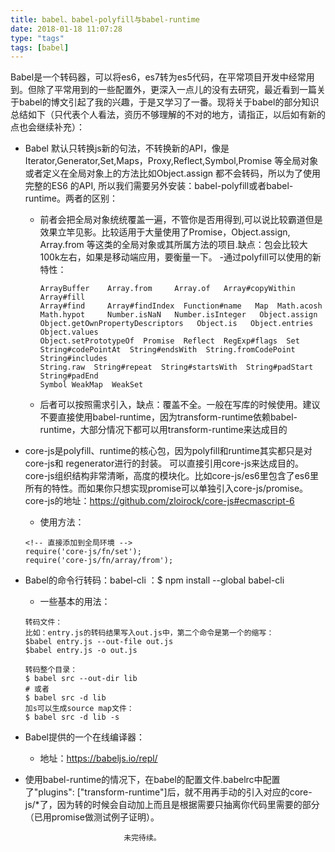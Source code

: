 ```yaml
---
title: babel、babel-polyfill与babel-runtime
date: 2018-01-18 11:07:28
type: "tags"
tags: [babel]
---
```

Babel是一个转码器，可以将es6，es7转为es5代码，在平常项目开发中经常用到。但除了平常用到的一些配置外，更深入一点儿的没有去研究，最近看到一篇关于babel的博文引起了我的兴趣，于是又学习了一番。现将关于babel的部分知识总结如下（只代表个人看法，资历不够理解的不对的地方，请指正，以后如有新的点也会继续补充）：


-  Babel 默认只转换js新的句法，不转换新的API，像是Iterator,Generator,Set,Maps，Proxy,Reflect,Symbol,Promise 等全局对象或者定义在全局对象上的方法比如Object.assign 都不会转码，所以为了使用完整的ES6 的API, 所以我们需要另外安装：babel-polyfill或者babel-runtime。两者的区别：
    - 前者会把全局对象统统覆盖一遍，不管你是否用得到,可以说比较霸道但是效果立竿见影。比较适用于大量使用了Promise，Object.assign, Array.from 等这类的全局对象或其所属方法的项目.缺点：包会比较大100k左右，如果是移动端应用，要衡量一下。
      -通过polyfill可以使用的新特性：
        ```
        ArrayBuffer    Array.from     Array.of   Array#copyWithin  Array#fill
        Array#find     Array#findIndex  Function#name   Map  Math.acosh  
        Math.hypot     Number.isNaN   Number.isInteger   Object.assign
        Object.getOwnPropertyDescriptors   Object.is   Object.entries Object.values
        Object.setPrototypeOf  Promise  Reflect  RegExp#flags  Set  String#codePointAt  String#endsWith  String.fromCodePoint  String#includes
        String.raw  String#repeat  String#startsWith  String#padStart  String#padEnd
        Symbol WeakMap  WeakSet
        ```
    - 后者可以按照需求引入，缺点：覆盖不全。一般在写库的时候使用。建议不要直接使用babel-runtime，因为transform-runtime依赖babel-runtime，大部分情况下都可以用transform-runtime来达成目的

- core-js是polyfill、runtime的核心包，因为polyfill和runtime其实都只是对core-js和   regenerator进行的封装。 可以直接引用core-js来达成目的。core-js组织结构非常清晰，高度的模块化。比如core-js/es6里包含了es6里所有的特性。而如果你只想实现promise可以单独引入core-js/promise。core-js的地址：https://github.com/zloirock/core-js#ecmascript-6
  - 使用方法：
   ```
   <!-- 直接添加到全局环境 -->
   require('core-js/fn/set');
   require('core-js/fn/array/from');
   ```

- Babel的命令行转码：babel-cli ：$ npm install --global babel-cli
  - 一些基本的用法：
  ```
  转码文件：
  比如：entry.js的转码结果写入out.js中，第二个命令是第一个的缩写：
  $babel entry.js --out-file out.js 
  $babel entry.js -o out.js

  转码整个目录：
  $ babel src --out-dir lib
  # 或者
  $ babel src -d lib
  加s可以生成source map文件：
  $ babel src -d lib -s
  ```

- Babel提供的一个在线编译器：
  - 地址：https://babeljs.io/repl/

- 使用babel-runtime的情况下，在babel的配置文件.babelrc中配置了"plugins": ["transform-runtime"]后，就不用再手动的引入对应的core-js/*了，因为转的时候会自动加上而且是根据需要只抽离你代码里需要的部分（已用promise做测试例子证明）。


                            未完待续。

